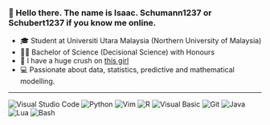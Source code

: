 ### 👋 Hello there. The name is Isaac. Schumann1237 or Schubert1237 if you know me online.

- 🎓 Student at Universiti Utara Malaysia (Northern University of Malaysia)
- 🧑‍🔬 Bachelor of Science (Decisional Science) with Honours
- 💌 I have a huge crush on <a href="https://github.com/Phavanee"> this girl </a>
- 💻 Passionate about data, statistics, predictive and mathematical modelling.
---

![Visual Studio Code](https://img.shields.io/badge/VSCode-007ACC?logo=visualstudiocode&logoColor=white&style=for-the-badge)
![Python](https://img.shields.io/badge/Python-blue?style=for-the-badge&logo=python&logoSize=auto&color=yellow)
![Vim](https://img.shields.io/badge/Vim-darkgreen?style=for-the-badge&logo=vim&logoSize=auto)
![R](https://img.shields.io/badge/R-white?style=for-the-badge&logo=r&logoColor=%23276DC3&logoSize=auto)
![Visual Basic](https://img.shields.io/badge/Visual%20Basic-white?style=for-the-badge&logo=dotnet&logoColor=%23512BD4&logoSize=auto)
![Git](https://img.shields.io/badge/git-white?style=for-the-badge&logo=git&logoColor=%23F05032&logoSize=auto)
![Java](https://img.shields.io/badge/java-darkred?style=for-the-badge&logoSize=auto)
![Lua](https://img.shields.io/badge/Lua-white?style=for-the-badge&logo=lua&logoColor=%232C2D72&logoSize=auto)
![Bash](https://img.shields.io/badge/Bash-grey?style=for-the-badge&logo=gnubash&logoColor=white&logoSize=auto)

          
          
          


